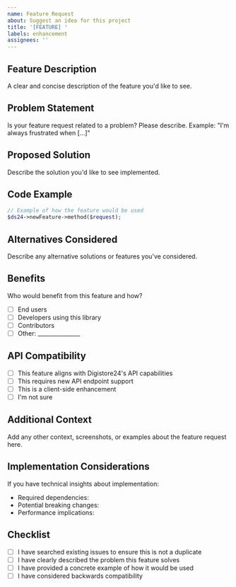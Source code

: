 ```yaml
---
name: Feature Request
about: Suggest an idea for this project
title: '[FEATURE] '
labels: enhancement
assignees: ''
---
```


## Feature Description
A clear and concise description of the feature you'd like to see.

## Problem Statement
Is your feature request related to a problem? Please describe.
Example: "I'm always frustrated when [...]"

## Proposed Solution
Describe the solution you'd like to see implemented.

## Code Example
```php
// Example of how the feature would be used
$ds24->newFeature->method($request);
```

## Alternatives Considered
Describe any alternative solutions or features you've considered.

## Benefits
Who would benefit from this feature and how?
- [ ] End users
- [ ] Developers using this library
- [ ] Contributors
- [ ] Other: _______________

## API Compatibility
- [ ] This feature aligns with Digistore24's API capabilities
- [ ] This requires new API endpoint support
- [ ] This is a client-side enhancement
- [ ] I'm not sure

## Additional Context
Add any other context, screenshots, or examples about the feature request here.

## Implementation Considerations
If you have technical insights about implementation:
- Required dependencies: 
- Potential breaking changes: 
- Performance implications: 

## Checklist
- [ ] I have searched existing issues to ensure this is not a duplicate
- [ ] I have clearly described the problem this feature solves
- [ ] I have provided a concrete example of how it would be used
- [ ] I have considered backwards compatibility
